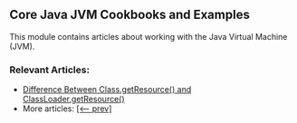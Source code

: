 ## Core Java JVM Cookbooks and Examples

This module contains articles about working with the Java Virtual Machine (JVM).

### Relevant Articles: 

- [Difference Between Class.getResource() and ClassLoader.getResource()](https://www.baeldung.com/java-class-vs-classloader-getresource)
- More articles: [[<-- prev]](/core-java-modules/core-java-jvm-2)
